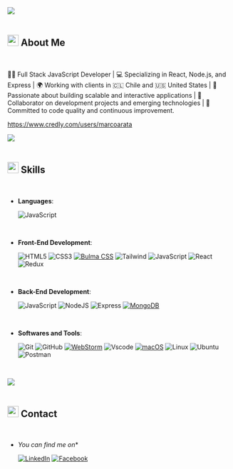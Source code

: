 <!--
**marcoarata/marcoarata** is a ✨ _special_ ✨ repository because its `README.md` (this file) appears on your GitHub profile.

Here are some ideas to get you started:

- 🔭 I’m currently working on ...
- 🌱 I’m currently learning ...
- 👯 I’m looking to collaborate on ...
- 🤔 I’m looking for help with ...
- 💬 Ask me about ...
- 📫 How to reach me: ...
- 😄 Pronouns: ...
- ⚡ Fun fact: ...
-->

<img src="https://user-images.githubusercontent.com/73097560/115834477-dbab4500-a447-11eb-908a-139a6edaec5c.gif"><br><br>

## <img src="https://media2.giphy.com/media/QssGEmpkyEOhBCb7e1/giphy.gif?cid=ecf05e47a0n3gi1bfqntqmob8g9aid1oyj2wr3ds3mg700bl&rid=giphy.gif" width ="25"><b> About Me</b>
<br>

👨‍💻 Full Stack JavaScript Developer | 💻 Specializing in React, Node.js, and Express | 🌍 Working with clients in 🇨🇱 Chile and 🇺🇸 United States | 🚀 Passionate about building scalable and interactive applications | 🤝 Collaborator on development projects and emerging technologies | 🎯 Committed to code quality and continuous improvement.

https://www.credly.com/users/marcoarata

<img src="https://user-images.githubusercontent.com/73097560/115834477-dbab4500-a447-11eb-908a-139a6edaec5c.gif"><br><br>

## <img src="https://media2.giphy.com/media/QssGEmpkyEOhBCb7e1/giphy.gif?cid=ecf05e47a0n3gi1bfqntqmob8g9aid1oyj2wr3ds3mg700bl&rid=giphy.gif" width ="25"><b> Skills</b>
<br>

<p align="center">

- **Languages**:
    
  ![JavaScript](https://img.shields.io/badge/JavaScript%20-%23F7DF1E.svg?style=for-the-badge&logo=javascript&logoColor=black)

<br>   
    
- **Front-End Development**:

   ![HTML5](https://img.shields.io/badge/HTML5%20-%23E34F26.svg?style=for-the-badge&logo=html5&logoColor=white)
   ![CSS3](https://img.shields.io/badge/CSS3-1572B6?style=for-the-badge&logo=css3&logoColor=white)
   [![Bulma CSS](https://img.shields.io/badge/Bulma_CSS-00D1B2?style=for-the-badge&logo=bulma&logoColor=white)](https://bulma.io/)
   ![Tailwind](https://img.shields.io/badge/tailwindcss-%2338B2AC.svg?style=for-the-badge&logo=tailwind-css&logoColor=white)
   ![JavaScript](https://img.shields.io/badge/JavaScript%20-%23F7DF1E.svg?style=for-the-badge&logo=javascript&logoColor=black)
   ![React](https://img.shields.io/badge/React-20232A?style=for-the-badge&logo=react&logoColor=61DAFB)
   ![Redux](https://img.shields.io/badge/redux-%23593d88.svg?style=for-the-badge&logo=redux&logoColor=white)

<br>

- **Back-End Development**:
  
   ![JavaScript](https://img.shields.io/badge/JavaScript%20-%23F7DF1E.svg?style=for-the-badge&logo=javascript&logoColor=black)
   ![NodeJS](https://img.shields.io/badge/node.js-6DA55F?style=for-the-badge&logo=node.js&logoColor=white)
   ![Express](https://img.shields.io/badge/express.js-%23404d59.svg?style=for-the-badge&logo=express&logoColor=%2361DAFB)
   [![MongoDB](https://img.shields.io/badge/MongoDB-%234ea94b.svg?style=for-the-badge&logo=mongodb&logoColor=white)](https://www.mongodb.com/)

    
<br>

- **Softwares and Tools**:

    ![Git](https://img.shields.io/badge/GIT-E44C30?style=for-the-badge&logo=git&logoColor=white)
    ![GitHub](https://img.shields.io/badge/github-%23121011.svg?style=for-the-badge&logo=github&logoColor=white)
    [![WebStorm](https://img.shields.io/badge/WebStorm-000000?style=for-the-badge&logo=webstorm&logoColor=white)](https://www.jetbrains.com/webstorm/)
    ![Vscode](https://img.shields.io/badge/Vscode-007ACC?style=for-the-badge&logo=visual-studio-code&logoColor=white)
    [![macOS](https://img.shields.io/badge/macOS-000000?style=for-the-badge&logo=apple&logoColor=white)](https://www.apple.com/macos/)
    ![Linux](https://img.shields.io/badge/Linux-FCC624?style=for-the-badge&logo=linux&logoColor=black)
    ![Ubuntu](https://img.shields.io/badge/Ubuntu-35495E?style=for-the-badge&logo=ubuntu&logoColor=2CA5E0)
    ![Postman](https://img.shields.io/badge/Postman-FF6C37.svg?style=for-the-badge&logo=Postman&logoColor=white)

<br>

<img src="https://user-images.githubusercontent.com/73097560/115834477-dbab4500-a447-11eb-908a-139a6edaec5c.gif"><br><br>

## <img src="https://media2.giphy.com/media/QssGEmpkyEOhBCb7e1/giphy.gif?cid=ecf05e47a0n3gi1bfqntqmob8g9aid1oyj2wr3ds3mg700bl&rid=giphy.gif" width ="25"><b> Contact</b>
<br>

<p align="center">

- *You can find me on**
  
    [![LinkedIn](https://img.shields.io/badge/LinkedIn-0077B5?style=for-the-badge&logo=linkedin&logoColor=white)](https://www.linkedin.com/in/marcoarata/)
    [![Facebook](https://img.shields.io/badge/Facebook-1877F2?style=for-the-badge&logo=facebook&logoColor=white)](https://www.facebook.com/marcoarata/)

    
